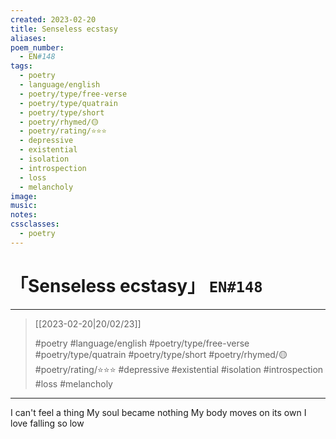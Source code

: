```yaml
---
created: 2023-02-20
title: Senseless ecstasy
aliases:
poem_number:
  - EN#148
tags:
  - poetry
  - language/english
  - poetry/type/free-verse
  - poetry/type/quatrain
  - poetry/type/short
  - poetry/rhymed/🟡
  - poetry/rating/⭐⭐⭐
  - depressive
  - existential
  - isolation
  - introspection
  - loss
  - melancholy
image:
music:
notes:
cssclasses:
  - poetry
---
```

# 「Senseless ecstasy」 `EN#148`

---

> [[2023-02-20|20/02/23]]
> 
> #poetry 
> #language/english 
> #poetry/type/free-verse #poetry/type/quatrain #poetry/type/short 
> #poetry/rhymed/🟡 
> #poetry/rating/⭐⭐⭐ 
> #depressive #existential #isolation #introspection #loss #melancholy 

---

I can't feel a thing
My soul became nothing
My body moves on its own
I love falling so low